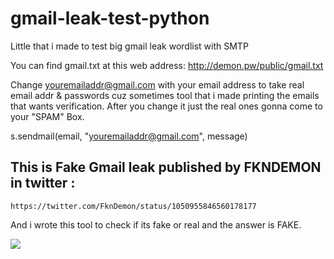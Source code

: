 # gmail-leak-test-python
Little that i made to test big gmail leak wordlist with SMTP

You can find gmail.txt at this web address: http://demon.pw/public/gmail.txt

Change youremailaddr@gmail.com with your email address to take real email addr & passwords cuz sometimes tool that i made printing the emails that wants verification. After you change it just the real ones gonna come to your "SPAM" Box.

  s.sendmail(email, "youremailaddr@gmail.com", message)


## This is Fake Gmail leak published by FKNDEMON in twitter :
    
    https://twitter.com/FknDemon/status/1050955846560178177
    
And i wrote this tool to check if its fake or real and the answer is FAKE.


![](http://prntscr.com/l5kxss)
